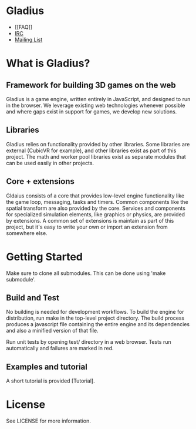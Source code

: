 Gladius
=======

* [[FAQ]]
* [IRC](irc://irc.mozilla.org/#games)
* [Mailing List](https://lists.mozilla.org/listinfo/community-games)

# What is Gladius?

## Framework for building 3D games on the web

Gladius is a game engine, written entirely in JavaScript, and designed to run in the browser. We leverage existing web technologies whenever possible and where gaps exist in support for games, we develop new solutions.

## Libraries

Gladius relies on functionality provided by other libraries. Some libraries are external (CubicVR for example), and other libraries exist as part of this project. The math and worker pool libraries exist as separate modules that can be used easily in other projects.

## Core + extensions

Gldaius consists of a core that provides low-level engine functionality like the game loop, messaging, tasks and timers. Common components like the spatial transform are also provided by the core. Services and components for specialized simulation elements, like graphics or physics, are provided by extensions. A common set of extensions is maintain as part of this project, but it's easy to write your own or import an extension from somewhere else.

# Getting Started

Make sure to clone all submodules. This can be done using 'make submodule'.

## Build and Test

No building is needed for development workflows. To build the engine for distribution, run make in the top-level
project directory. The build process produces a javascript file containing the entire engine and its dependencies
and also a minified version of that file.

Run unit tests by opening test/ directory in a web browser. Tests run automatically and failures are marked in red.

## Examples and tutorial

A short tutorial is provided [Tutorial].

# License

See LICENSE for more information.
